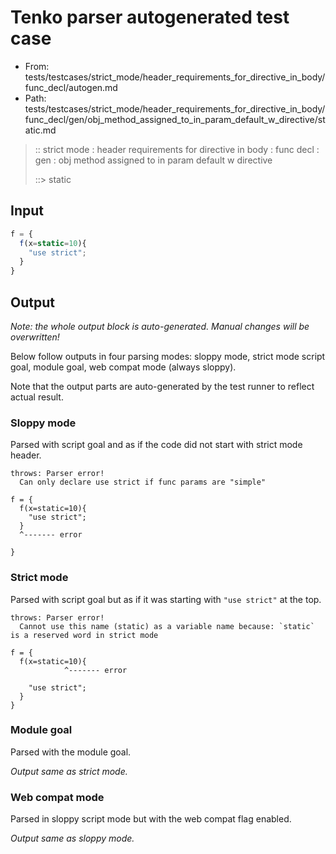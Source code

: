# Tenko parser autogenerated test case

- From: tests/testcases/strict_mode/header_requirements_for_directive_in_body/func_decl/autogen.md
- Path: tests/testcases/strict_mode/header_requirements_for_directive_in_body/func_decl/gen/obj_method_assigned_to_in_param_default_w_directive/static.md

> :: strict mode : header requirements for directive in body : func decl : gen : obj method assigned to in param default w directive
>
> ::> static

## Input


`````js
f = {
  f(x=static=10){ 
    "use strict"; 
  }
}
`````

## Output

_Note: the whole output block is auto-generated. Manual changes will be overwritten!_

Below follow outputs in four parsing modes: sloppy mode, strict mode script goal, module goal, web compat mode (always sloppy).

Note that the output parts are auto-generated by the test runner to reflect actual result.

### Sloppy mode

Parsed with script goal and as if the code did not start with strict mode header.

`````
throws: Parser error!
  Can only declare use strict if func params are "simple"

f = {
  f(x=static=10){
    "use strict";
  }
  ^------- error

}
`````

### Strict mode

Parsed with script goal but as if it was starting with `"use strict"` at the top.

`````
throws: Parser error!
  Cannot use this name (static) as a variable name because: `static` is a reserved word in strict mode

f = {
  f(x=static=10){
            ^------- error

    "use strict";
  }
}
`````


### Module goal

Parsed with the module goal.

_Output same as strict mode._

### Web compat mode

Parsed in sloppy script mode but with the web compat flag enabled.

_Output same as sloppy mode._
